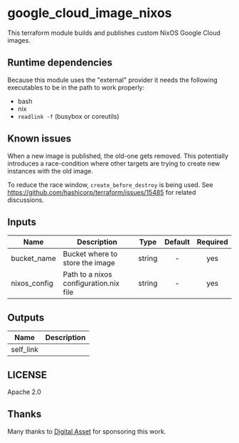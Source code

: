 # google_cloud_image_nixos

This terraform module builds and publishes custom NixOS Google Cloud images.

## Runtime dependencies

Because this module uses the "external" provider it needs the following
executables to be in the path to work properly:

* bash
* nix
* `readlink -f` (busybox or coreutils)

## Known issues

When a new image is published, the old-one gets removed. This potentially
introduces a race-condition where other targets are trying to create new
instances with the old image.

To reduce the race window, `create_before_destroy` is being used. See
https://github.com/hashicorp/terraform/issues/15485 for related discussions.

## Inputs

| Name | Description | Type | Default | Required |
|------|-------------|:----:|:-----:|:-----:|
| bucket_name | Bucket where to store the image | string | - | yes |
| nixos_config | Path to a nixos configuration.nix file | string | - | yes |

## Outputs

| Name | Description |
|------|-------------|
| self_link |  |

## LICENSE

Apache 2.0

## Thanks

Many thanks to [Digital Asset](https://www.digital-asset.com) for sponsoring
this work.

